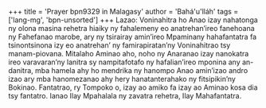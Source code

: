 +++
title = 'Prayer bpn9329 in Malagasy'
author = 'Bahá'u'lláh'
tags = ['lang-mg', 'bpn-unsorted']
+++
Lazao: Voninahitra ho Anao izay nahatonga ny olona masina rehetra hiaiky ny fahalemeny eo anatrehan’ireo fanehoana ny Fahefanao marobe, ary ny tsirairay amin’ireo Mpaminany hahafantatra fa tsinontsinona izy eo anatrehan’ ny famirapiratan’ny Voninahitrao tsy manam-piovana.
Mitalaho Aminao aho, noho ny Anaranao izay nanokatra ireo varavaran’ny lanitra sy nampitafotafo ny hafalian’ireo mponina any an-danitra, mba hamela ahy ho mendrika ny hanompo Anao amin’izao andro izao ary mba hanomezanao ahy hery hanatanterahako ny fitsipikin’ny Bokinao.
Fantatrao, ry Tompoko o, izay ao amiko fa izay ao Aminao kosa dia tsy fantatro.
Ianao Ilay Mpahalala ny zavatra rehetra, Ilay Mahafantatra.
